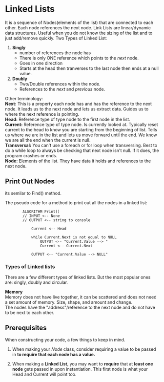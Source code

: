 # Linked Lists
It is a sequence of Nodes(elements of the list) that are connected to each other. Each node references the next node. Link Lists are linear/dynamic data structures. Useful when you do not know the sizing of the list and to just add/remove quickly. Two Types of Linked List:

1. **Singly**
    - number of references the node has
    - There is only ONE reference which points to the *next* node. 
    - Goes in one direction
    - Starts at the head then tranverses to the last node then ends at a null value.
2. **Doubly** 
    - Two/Double references within the node. 
    - References to the *next* and *previous* node.



Other terminology:  
**Next:** This is a property each node has and has the reference to the next node.  It leads us to the next node and lets us extract data. Guides us to where the next reference is pointing.  
**Head:** Reference type of type node to the first node in the list.  
**Current:** Reference type of type node. Is currently looked at. Typically reset current to the head to know you are starting from the beginning of list.  Tells us where we are in the list and lets us move forward until the end. We know we are all the end when the current is null.  
**Transversal:** You can't use a foreach or for loop when transversing. Best to do a while loop to always be checking that next node isn't null. If it does, the program crashes or ends.  
**Node:**  Elements of the list. They have data it holds and references to the next node.
## Print Out Nodes
its semilar to Find() method.

The pseudo code for a method to print out all the nodes in a linked list:
```
		ALGORITHM Print()
		// INPUT <-- None
		// OUTPUT <-- string to console

			Current <-- Head

			while Current.Next is not equal to NULL
				OUTPUT <-- "Current.Value --> "
				Current <-- Current.Next

			OUTPUT <-- "Current.Value --> NULL"
```

### Types of Linked lists
There are a few different types of linked lists. But the most popular ones are: singly, doubly and circular.


**Memory**  
Memory does not have live together, it can be scattered and does not need a set amount of memory. Size, shape, and amount and change.  
The nodes have the "address"/reference to the next node and do not have to be next to each other. 


## Prerequisites

When constructing your code, a few things to keep in mind.

1. When making your *Node* class, consider requiring a value to be passed in **to require that each node has a value.**

2. When making a **Linked List**, you may want to **require** that at **least one node** gets passed in upon instantiation. This first node is what your Head and Current will point too.